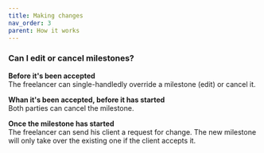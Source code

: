 ```yaml
---
title: Making changes
nav_order: 3
parent: How it works
---
```


### Can I edit or cancel milestones?

**Before it's been accepted**  
The freelancer can single-handledly override a milestone (edit) or cancel it.

**Whan it's been accepted, before it has started**  
Both parties can cancel the milestone.

**Once the milestone has started**  
The freelancer can send his client a request for change. The new milestone will only take over the existing one if the client accepts it.

